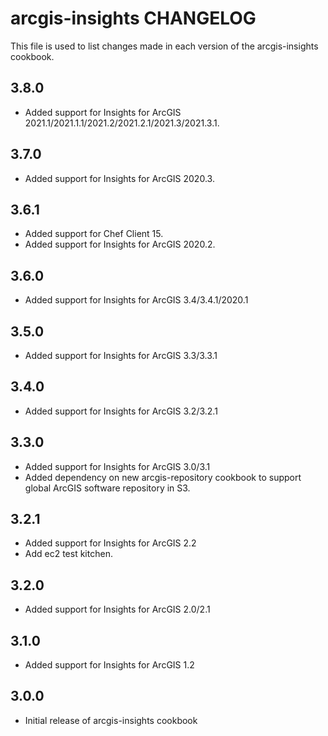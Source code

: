 # arcgis-insights CHANGELOG

This file is used to list changes made in each version of the arcgis-insights cookbook.

## 3.8.0
- Added support for Insights for ArcGIS 2021.1/2021.1.1/2021.2/2021.2.1/2021.3/2021.3.1.

## 3.7.0
- Added support for Insights for ArcGIS 2020.3.

## 3.6.1
- Added support for Chef Client 15.
- Added support for Insights for ArcGIS 2020.2.

## 3.6.0
- Added support for Insights for ArcGIS 3.4/3.4.1/2020.1

## 3.5.0
- Added support for Insights for ArcGIS 3.3/3.3.1

## 3.4.0
- Added support for Insights for ArcGIS 3.2/3.2.1

## 3.3.0
- Added support for Insights for ArcGIS 3.0/3.1
- Added dependency on new arcgis-repository cookbook to support global ArcGIS software repository in S3.

## 3.2.1
- Added support for Insights for ArcGIS 2.2
- Add ec2 test kitchen.

## 3.2.0
- Added support for Insights for ArcGIS 2.0/2.1

## 3.1.0
- Added support for Insights for ArcGIS 1.2

## 3.0.0
- Initial release of arcgis-insights cookbook
